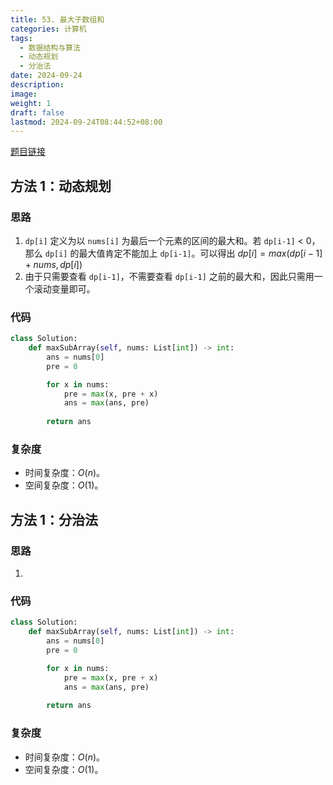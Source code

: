 ```yaml
---
title: 53. 最大子数组和
categories: 计算机
tags:
  - 数据结构与算法
  - 动态规划
  - 分治法
date: 2024-09-24
description: 
image: 
weight: 1
draft: false
lastmod: 2024-09-24T08:44:52+08:00
---
```

[题目链接](https://leetcode.cn/problems/maximum-subarray/description/?envType=study-plan-v2&envId=top-100-liked)

## 方法 1：动态规划

### 思路

1. `dp[i]` 定义为以 `nums[i]` 为最后一个元素的区间的最大和。若 `dp[i-1]` < 0，那么 `dp[i]` 的最大值肯定不能加上 `dp[i-1]`。可以得出 $dp[i] = max(dp[i-1] + nu ms, dp[i])$
2. 由于只需要查看 `dp[i-1]`，不需要查看 `dp[i-1]` 之前的最大和，因此只需用一个滚动变量即可。

### 代码

```python
class Solution:
    def maxSubArray(self, nums: List[int]) -> int:
        ans = nums[0]
        pre = 0

        for x in nums:
            pre = max(x, pre + x)
            ans = max(ans, pre)
        
        return ans
```

### 复杂度
- 时间复杂度：$O(n)$。
- 空间复杂度：$O(1)$。

## 方法 1：分治法

### 思路

1. 

### 代码

```python
class Solution:
    def maxSubArray(self, nums: List[int]) -> int:
        ans = nums[0]
        pre = 0

        for x in nums:
            pre = max(x, pre + x)
            ans = max(ans, pre)
        
        return ans
```

### 复杂度
- 时间复杂度：$O(n)$。
- 空间复杂度：$O(1)$。


